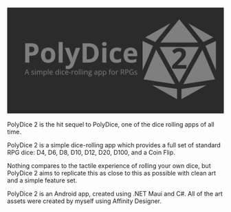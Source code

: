 ![PolyDice 2: A simple dice-rolling app for RPGs](https://github.com/speurnaut/PolyDice2/blob/master/Media/featureimage.png?raw=true)

PolyDice 2 is the hit sequel to PolyDice, one of the dice rolling apps of all time.

PolyDice 2 is a simple dice-rolling app which provides a full set of standard RPG dice: D4, D6, D8, D10, D12, D20, D100, and a Coin Flip.

Nothing compares to the tactile experience of rolling your own dice, but PolyDice 2 aims to replicate this as close to this as possible with clean art and a simple feature set.

PolyDice 2 is an Android app, created using .NET Maui and C#. All of the art assets were created by myself using Affinity Designer.
